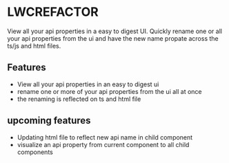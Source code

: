 # LWCREFACTOR 
View all your api properties in a easy to digest UI. Quickly rename one or all your api properties from the ui and have the new name propate across the ts/js and html files. 

## Features
- View all your api properties in an easy to digest ui 
- rename one or more of your api properties from the ui all at once 
- the renaming is reflected on ts and html file 

## upcoming features 
- Updating html file to reflect new api name in child component 
- visualize an api property from current component to all child components 
